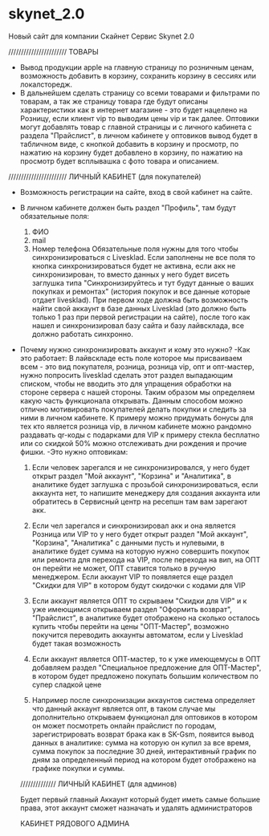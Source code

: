 # skynet_2.0

Новый сайт для компании Скайнет Сервис Skynet 2.0

///////////////////////
 ТОВАРЫ

- Вывод продукции apple на главную страницу по розничным ценам, возможность добавить в корзину, сохранить корзину в сессиях или локалсторедж. 
- В дальнейшем сделать страницу со всеми товарами и фильтрами по товарам, а так же страницу товара где будут описаны характеристики как в интернет магазине - это будет нацелено на Розницу, если клиент vip то выводим цены vip и так далее. Оптовики могут добавлять товар с главной страницы и с личного кабинета с раздела "Прайслист", в личном кабинете у оптовиков вывод будет в табличном виде, с кнопкой добавить в корзину и просмотр, по нажатию на корзину будет добавлено в корзину, по нажатию на просмотр будет всплывашка с фото товара и описанием.

///////////////////////
ЛИЧНЫЙ КАБИНЕТ (для покупателей)

- Возможность регистрации на сайте, вход в свой кабинет на сайте.
- В личном кабинете должен быть раздел "Профиль", там будут обязательные поля:
    1) ФИО
    2) mail
    3) Номер телефона
Обязательные поля нужны для того чтобы синхронизироваться с Livesklad. Если заполнены не все поля то кнопка синхронизироваться будет не активна, если акк не синхронизирован, то вместо данных у него будет висеть заглушка типа "Синхронизируйтесь и тут будут данные о ваших покупках и ремонтах" (история покупок и все данные которые отдает livesklad). 
При первом ходе должна быть возможность найти свой аккаунт в базе данных Livesklad (это должно быть только 1 раз при первой регистрации на сайте), после того как нашел и синхронизировал базу сайта и базу лайвсклада, все должно работать синхронно.

- Почему нужно синхронизировать аккаунт и кому это нужно?
    -Как это работает:
        В лайвскладе есть поле которое мы присваиваем всем - это вид покупателя, розница, розница vip, опт и опт-мастер, нужно попросить livesklad сделать этот раздел выпадающим списком, чтобы не вводить это для упращения обработки на стороне сервера с нашей стороны. Таким образом мы определяем какую часть функционала открывать.
        Данным способом можно отлично мотивировать покупателей делать покупки и следить за ними в личном кабинете. К примеру можно придумать бонусы для тех кто является розница vip, в личном кабинете можно рандомно раздавать qr-коды c подарками для VIP к примеру стекла бесплатно или со скидкой 50% можно отслеживать дни рождения и прочие фишки. 
    -Это нужно оптовикам:

    1) Если человек зарегался и не синхронизировался, у него будет открыт раздел "Мой аккаунт", "Корзина" и "Аналитика", в аналитике будет заглушка с прозьбой синхронизироваться, если аккаунта нет, то напишите менеджеру для создания аккаунта или обратитесь в Сервисный центр на ресепшн там вам зарегают акк.
    
    2) Если чел зарегался и синхронизировал акк и она является Розница или VIP то у него будет открыт раздел "Мой аккаунт", "Корзина", "Аналитика" с данными пусть и нулевыми, в аналитике будет сумма на которую нужно совершить покупок или ремонта для перехода на VIP, после перехода на вип, на ОПТ он перейти не может, ОПТ ставится только в ручную менеджером. Если аккаунт VIP то появляется еще раздел "Скидки для VIP" в котором будут скидочки с кодами для VIP
    
    3) Если аккаунт является ОПТ то скрываем "Скидки для VIP" и к уже имеющимся открываем раздел "Оформить возврат", "Прайслист", в аналитике будет отображено на сколько осталось купить чтобы перейти на цены "ОПТ-Мастер", возможно покучится переводить аккаунты автоматом, если у Livesklad будет такая возможность

    4) Если аккаунт является ОПТ-мастер, то к уже имеющемусы в ОПТ добавляем раздел "Специальное предложение для ОПТ-Мастер", в котором будет предложено покупать большим количеством по супер сладкой цене

    5) Например после синхронизации аккаунтов система определяет что данный аккаунт является опт, в таком случае мы дополнительно открываем функционал для оптовиков в котором он может посмотреть онлайн прайслист по городам, зарегистрировать возврат брака как в SK-Gsm, появится вывод данных в аналитике: сумма на которую он купил за все время, сумма покупок за последние 30 дней, интерактивный график по дням за определенный период на котором будет отображено на графике покупки и суммы. 
    
    //////////////
    ЛИЧНЫЙ КАБИНЕТ (для админов)
    
    Будет первый главный Аккаунт который будет иметь самые большие права, этот аккаунт сможет назначать и удалять администраторов

    КАБИНЕТ РЯДОВОГО АДМИНА
    